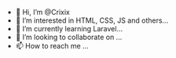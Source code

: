 - 👋 Hi, I’m @Crixix
- 👀 I’m interested in HTML, CSS, JS and others...
- 🌱 I’m currently learning Laravel...
- 💞️ I’m looking to collaborate on ...
- 📫 How to reach me ...

<!---
Crixix/Crixix is a ✨ special ✨ repository because its `README.md` (this file) appears on your GitHub profile.
You can click the Preview link to take a look at your changes.
--->
